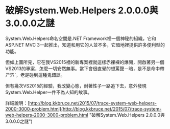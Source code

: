 # 破解System.Web.Helpers 2.0.0.0與3.0.0.0之謎

System.Web.Helpers命名空間是.NET Framework裡一個神秘的組織，它和ASP.NET MVC 3一起推出，知道和用它的人並不多，它暗地裡提供許多便利型的功能。

但如上圖所見，它在我VS2015裡的新專案裡就這樣赤裸裸的爆開，開啟著另一個VS2013的專案，怎麼一切安然無事。當下會很直覺的想罵聲－暗，是不是命中帶ㄕㄞˋ，老是碰到這種鬼錯誤。

但有幾次VS2015的經驗，我改變心態，耐著性子一路追下去，意外發現System.Web.Helper一件不為人知的故事。

詳細說明：[http://blog.kkbruce.net/2015/07/trace-system-web-helpers-2000-3000-problem.html](http://blog.kkbruce.net/2015/07/trace-system-web-helpers-2000-3000-problem.html "破解System.Web.Helpers 2.0.0.0與3.0.0.0之謎")
